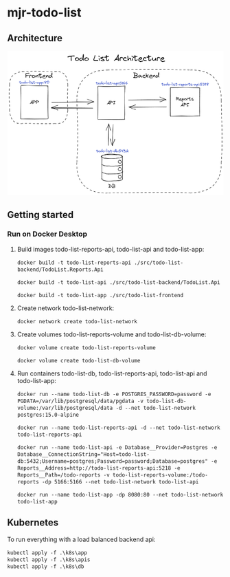 # mjr-todo-list

## Architecture

![Todo List Architecture](docs/todo-list-architecture.png)

## Getting started

### Run on Docker Desktop

1. Build images todo-list-reports-api, todo-list-api and todo-list-app:

    ```
    docker build -t todo-list-reports-api ./src/todo-list-backend/TodoList.Reports.Api
    ```

    ```
    docker build -t todo-list-api ./src/todo-list-backend/TodoList.Api
    ```

    ```
    docker build -t todo-list-app ./src/todo-list-frontend
    ```

2. Create network todo-list-network:

    ```
    docker network create todo-list-network
    ```

3. Create volumes todo-list-reports-volume and todo-list-db-volume:

   ```
   docker volume create todo-list-reports-volume
   ```

   ```
   docker volume create todo-list-db-volume
   ```

4. Run containers todo-list-db, todo-list-reports-api, todo-list-api and todo-list-app:

    ```
    docker run --name todo-list-db -e POSTGRES_PASSWORD=password -e PGDATA=/var/lib/postgresql/data/pgdata -v todo-list-db-volume:/var/lib/postgresql/data -d --net todo-list-network postgres:15.0-alpine
    ```

    ```
    docker run --name todo-list-reports-api -d --net todo-list-network todo-list-reports-api
    ```

    ```
    docker run --name todo-list-api -e Database__Provider=Postgres -e Database__ConnectionString="Host=todo-list-db:5432;Username=postgres;Password=password;Database=postgres" -e Reports__Address=http://todo-list-reports-api:5218 -e Reports__Path=/todo-reports -v todo-list-reports-volume:/todo-reports -dp 5166:5166 --net todo-list-network todo-list-api
    ```

    ```
    docker run --name todo-list-app -dp 8080:80 --net todo-list-network todo-list-app
    ```

## Kubernetes
To run everything with a load balanced backend api:
```
kubectl apply -f .\k8s\app
kubectl apply -f .\k8s\apis
kubectl apply -f .\k8s\db
```
